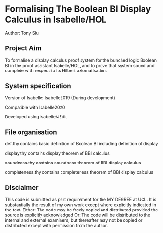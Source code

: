 # Formalising The Boolean BI Display Calculus in Isabelle/HOL
Author: Tony Siu

## Project Aim
To formalise a display calculus proof system for the bunched logic Boolean BI in the 
proof assistant Isabelle/HOL, and to prove that system sound and complete with respect to its Hilbert axiomatisation.

## System specification
Version of Isabelle: Isabelle2019 (During development)

Compatible with Isabelle2020

Developed using Isabelle/JEdit


## File organisation
def.thy contains basic definition of Boolean BI including definition of display

display.thy contains display theorem of BBI calculus

soundness.thy contains soundness theorem of BBI display calculus

completeness.thy contains completeness theorem of BBI display calculus

## Disclaimer
This code is submitted as part requirement for the MY DEGREE at UCL. It is substantially the result of my own work except where explicitly indicated in the text. Either: The code may be freely copied and distributed provided the source is explicitly acknowledged
Or:
The code will be distributed to the internal and external examiners, but thereafter may not be copied or distributed except with permission from the author.
